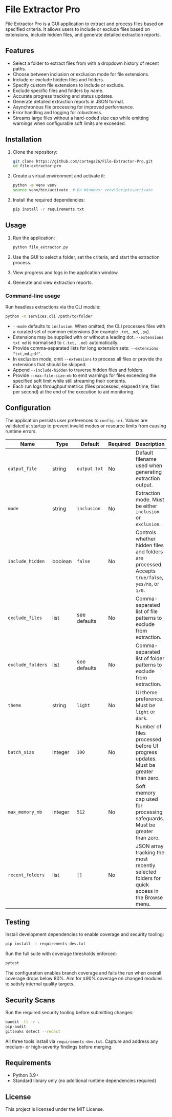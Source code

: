 # File Extractor Pro

File Extractor Pro is a GUI application to extract and process files based on specified criteria. It allows users to include or exclude files based on extensions, include hidden files, and generate detailed extraction reports.

## Features

- Select a folder to extract files from with a dropdown history of recent paths.
- Choose between inclusion or exclusion mode for file extensions.
- Include or exclude hidden files and folders.
- Specify custom file extensions to include or exclude.
- Exclude specific files and folders by name.
- Accurate progress tracking and status updates.
- Generate detailed extraction reports in JSON format.
- Asynchronous file processing for improved performance.
- Error handling and logging for robustness.
- Streams large files without a hard-coded size cap while emitting warnings
  when configurable soft limits are exceeded.

## Installation

1. Clone the repository:

    ```sh
    git clone https://github.com/cortega26/File-Extractor-Pro.git
    cd file-extractor-pro
    ```

2. Create a virtual environment and activate it:

    ```sh
    python -m venv venv
    source venv/bin/activate  # On Windows: venv\Scripts\activate
    ```

3. Install the required dependencies:

    ```sh
    pip install -r requirements.txt
    ```

## Usage

1. Run the application:

    ```sh
    python file_extractor.py
    ```

2. Use the GUI to select a folder, set the criteria, and start the extraction process.

3. View progress and logs in the application window.

4. Generate and view extraction reports.

### Command-line usage

Run headless extractions via the CLI module:

```sh
python -m services.cli /path/to/folder
```

- `--mode` defaults to `inclusion`. When omitted, the CLI processes files with
  a curated set of common extensions (for example `.txt`, `.md`, `.py`).
- Extensions may be supplied with or without a leading dot. `--extensions txt md`
  is normalised to `(.txt, .md)` automatically.
- Provide comma-separated lists for long extension sets: `--extensions "txt,md,pdf"`.
- In exclusion mode, omit `--extensions` to process all files or provide the
  extensions that should be skipped.
- Append `--include-hidden` to traverse hidden files and folders.
- Provide `--max-file-size-mb` to emit warnings for files exceeding the
  specified soft limit while still streaming their contents.
- Each run logs throughput metrics (files processed, elapsed time, files per
  second) at the end of the execution to aid monitoring.

## Configuration

The application persists user preferences to `config.ini`. Values are validated at
startup to prevent invalid modes or resource limits from causing runtime errors.

| Name             | Type    | Default      | Required | Description |
| ---------------- | ------- | ------------ | -------- | ----------- |
| `output_file`    | string  | `output.txt` | No       | Default filename used when generating extraction output. |
| `mode`           | string  | `inclusion`  | No       | Extraction mode. Must be either `inclusion` or `exclusion`. |
| `include_hidden` | boolean | `false`      | No       | Controls whether hidden files and folders are processed. Accepts `true/false`, `yes/no`, or `1/0`. |
| `exclude_files`  | list    | see defaults | No       | Comma-separated list of file patterns to exclude from extraction. |
| `exclude_folders`| list    | see defaults | No       | Comma-separated list of folder patterns to exclude from extraction. |
| `theme`          | string  | `light`      | No       | UI theme preference. Must be `light` or `dark`. |
| `batch_size`     | integer | `100`        | No       | Number of files processed before UI progress updates. Must be greater than zero. |
| `max_memory_mb`  | integer | `512`        | No       | Soft memory cap used for processing safeguards. Must be greater than zero. |
| `recent_folders` | list    | `[]`         | No       | JSON array tracking the most recently selected folders for quick access in the Browse menu. |

## Testing

Install development dependencies to enable coverage and security tooling:

```sh
pip install -r requirements-dev.txt
```

Run the full suite with coverage thresholds enforced:

```sh
pytest
```

The configuration enables branch coverage and fails the run when overall coverage
drops below 80%. Aim for ≥90% coverage on changed modules to satisfy internal
quality targets.

## Security Scans

Run the required security tooling before submitting changes:

```sh
bandit -ll -r .
pip-audit
gitleaks detect --redact
```

All three tools install via `requirements-dev.txt`. Capture and address any
medium- or high-severity findings before merging.

## Requirements

- Python 3.9+
- Standard library only (no additional runtime dependencies required)

## License

This project is licensed under the MIT License.
